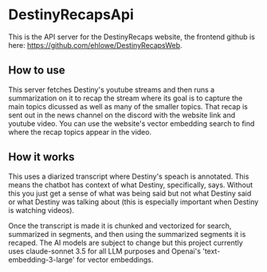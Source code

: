 # DestinyRecapsApi
This is the API server for the DestinyRecaps website, the frontend github is here: https://github.com/ehlowe/DestinyRecapsWeb.

## How to use
This server fetches Destiny's youtube streams and then runs a summarization on it to recap the stream where its goal is to capture the main topics dicussed as well as many of the smaller topics. That recap is sent out in the news channel on the discord with the website link and youtube video. You can use the website's vector embedding search to find where the recap topics appear in the video.

## How it works
This uses a diarized transcript where Destiny's speach is annotated. This means the chatbot has context of what Destiny, specifically, says. Without this you just get a sense of what was being said but not what Destiny said or what Destiny was talking about (this is especially important when Destiny is watching videos). 

Once the transcript is made it is chunked and vectorized for search, summarized in segments, and then using the summarized segments it is recaped. The AI models are subject to change but this project currently uses claude-sonnet 3.5 for all LLM purposes and Openai's 'text-embedding-3-large' for vector embeddings.

